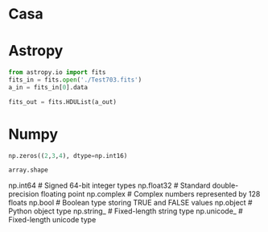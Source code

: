 # Casa


# Astropy

```python
from astropy.io import fits 
fits_in = fits.open('./Test703.fits') 
a_in = fits_in[0].data

fits_out = fits.HDUList(a_out)


```

# Numpy

```python
np.zeros((2,3,4), dtype=np.int16)

array.shape
```

np.int64     # Signed 64-bit integer types
np.float32   # Standard double-precision floating point
np.complex   # Complex numbers represented by 128 floats
np.bool      # Boolean type storing TRUE and FALSE values
np.object    # Python object type
np.string_   # Fixed-length string type
np.unicode_  # Fixed-length unicode type







